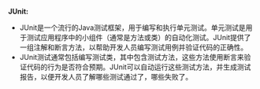 
**JUnit:**

* JUnit是一个流行的Java测试框架，用于编写和执行单元测试。单元测试是用于测试应用程序中的小组件（通常是方法或类）的自动化测试。JUnit提供了一组注解和断言方法，以帮助开发人员编写测试用例并验证代码的正确性。
* JUnit测试通常包括编写测试类，其中包含测试方法，这些方法使用断言来验证代码的行为是否符合预期。JUnit可以自动运行这些测试方法，并生成测试报告，以便开发人员了解哪些测试通过了，哪些失败了。

